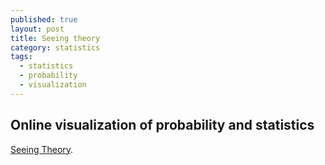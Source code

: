 ```yaml
---
published: true
layout: post
title: Seeing theory
category: statistics
tags:
  - statistics
  - probability
  - visualization
---
```


## Online visualization of probability and statistics

[Seeing Theory](http://students.brown.edu/seeing-theory/).
